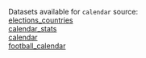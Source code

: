 Datasets available for `calendar` source:  
[elections_countries](https://docs.upgini.com/public/calendar/elections_countries)  
[calendar_stats](https://docs.upgini.com/public/calendar/calendar_stats)  
[calendar](https://docs.upgini.com/public/calendar/calendar)  
[football_calendar](https://docs.upgini.com/public/calendar/football_calendar)  
